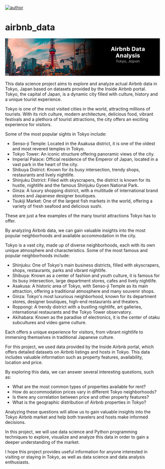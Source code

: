 [![author](https://img.shields.io/badge/author-gabrielduarte-red.svg)](https://www.linkedin.com/in/gabriel-duarte-671074146/)
# airbnb_data
<p align="center">
  <img src="Capa-GitHub-Airbnb.png" >
</p>

This data science project aims to explore and analyze actual Airbnb data in Tokyo, Japan based on datasets provided by the Inside Airbnb portal. Tokyo, the capital of Japan, is a dynamic city filled with culture, history and a unique tourist experience.

Tokyo is one of the most visited cities in the world, attracting millions of tourists. With its rich culture, modern architecture, delicious food, vibrant festivals and a plethora of tourist attractions, the city offers an exciting experience for visitors.

Some of the most popular sights in Tokyo include:

- Senso-ji Temple: Located in the Asakusa district, it is one of the oldest and most revered temples in Tokyo.
- Tokyo Tower: An iconic structure offering panoramic views of the city.
- Imperial Palace: Official residence of the Emperor of Japan, located in a vast park in the heart of the city.
- Shibuya District: Known for its busy intersection, trendy shops, restaurants and lively nightlife.
- Shinjuku District: Filled with skyscrapers, the district is known for its hustle, nightlife and the famous Shinjuku Gyoen National Park.
- Ginza: A luxury shopping district, with a multitude of international brand stores and Japanese designer boutiques.
- Tsukiji Market: One of the largest fish markets in the world, offering a variety of fresh seafood and delicious sushi.

These are just a few examples of the many tourist attractions Tokyo has to offer.

By analyzing Airbnb data, we can gain valuable insights into the most popular neighborhoods and available accommodation in the city.

 Tokyo is a vast city, made up of diverse neighborhoods, each with its own unique atmosphere and characteristics. Some of the most famous and popular neighborhoods include:

- Shinjuku: One of Tokyo's main business districts, filled with skyscrapers, shops, restaurants, parks and vibrant nightlife.
- Shibuya: Known as a center of fashion and youth culture, it is famous for its busy intersection, large department stores, cafes and lively nightlife.
- Asakusa: A historic area of Tokyo, with Senso-ji Temple as its main attraction, offering a traditional atmosphere and many souvenir shops.
- Ginza: Tokyo's most luxurious neighborhood, known for its department stores, designer boutiques, high-end restaurants and theaters.
- Roppongi: A trendy district with a bustling nightlife, art galleries, international restaurants and the Tokyo Tower observatory.
- Akihabara: Known as the paradise of electronics, it is the center of otaku subcultures and video game culture.

 Each offers a unique experience for visitors, from vibrant nightlife to immersing themselves in traditional Japanese culture.
 
 For this project, we used data provided by the Inside Airbnb portal, which offers detailed datasets on Airbnb listings and hosts in Tokyo. This data includes valuable information such as property features, availability, location and price.
 
 By exploring this data, we can answer several interesting questions, such as:

 - What are the most common types of properties available for rent?
 - How do accommodation prices vary in different Tokyo neighborhoods?
 - Is there any correlation between price and other property features?
 - What is the geographic distribution of Airbnb properties in Tokyo?

Analyzing these questions will allow us to gain valuable insights into the Tokyo Airbnb market and help both travelers and hosts make informed decisions.

In this project, we will use data science and Python programming techniques to explore, visualize and analyze this data in order to gain a deeper understanding of the market.

I hope this project provides useful information for anyone interested in visiting or staying in Tokyo, as well as data science and data analysis enthusiasts.
